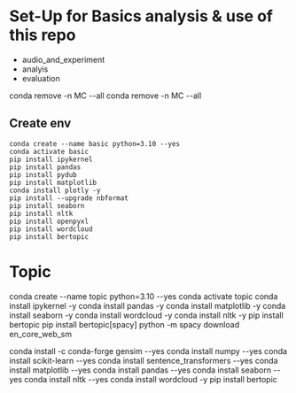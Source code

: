 # Set-Up for Basics analysis & use of this repo
- audio_and_experiment
- analyis
- evaluation

conda remove -n MC --all
conda remove -n MC --all

## Create env

```
conda create --name basic python=3.10 --yes
conda activate basic
pip install ipykernel
pip install pandas
pip install pydub
pip install matplotlib
conda install plotly -y
pip install --upgrade nbformat
pip install seaborn
pip install nltk
pip install openpyxl
pip install wordcloud
pip install bertopic
```

# Topic
conda create --name topic python=3.10 --yes
conda activate topic
conda install ipykernel -y
conda install pandas  -y
conda install matplotlib -y
conda install seaborn -y
conda install wordcloud -y
conda install nltk -y
pip install bertopic
pip install bertopic[spacy]
python -m spacy download en_core_web_sm



conda install -c conda-forge gensim  --yes
conda install numpy  --yes
conda install scikit-learn --yes
conda install sentence_transformers --yes
conda install matplotlib  --yes 
conda install pandas  --yes
conda install seaborn  --yes
conda install nltk  --yes
conda install wordcloud -y
pip install bertopic